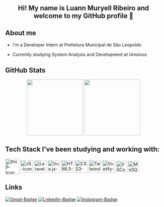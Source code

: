 <h2 align="center">Hi! My name is Luann Muryell Ribeiro and welcome to my GitHub profile 👋</h2>

## About me

- I'm a Developer Intern at Prefeitura Municipal de São Leopoldo

- Currently studying System Analysis and Development at Unisinos

## GitHub Stats

<p align="center">
  <img height="180em" src="https://github-readme-stats.vercel.app/api?username=luannmuryell&show_icons=true&theme=dark"/>
  <img height="180em" src="https://github-readme-stats.vercel.app/api/top-langs/?username=luannmuryell&layout=compact&langs_count=8&theme=dark"/>
</p>

## Tech Stack I've been studying and working with:

<p>
  <img align="center" width="45" height="50" src="https://cdn.jsdelivr.net/gh/devicons/devicon@latest/icons/php/php-original.svg" alt="PHP-Icon"/>
  <img align="center" width="40" height="40" src="https://cdn.jsdelivr.net/gh/devicons/devicon@latest/icons/javascript/javascript-original.svg" alt="JS-Icon"/>
  <img align="center" width="40" height="40" src="https://cdn.jsdelivr.net/gh/devicons/devicon@latest/icons/laravel/laravel-original.svg" alt="Laravel-Icon"/>
  <img align="center" width="40" height="40" src="https://cdn.jsdelivr.net/gh/devicons/devicon@latest/icons/vuejs/vuejs-original.svg" alt="Vue.js-Icon"/>
  <img align="center" width="40" height="40" src="https://cdn.jsdelivr.net/gh/devicons/devicon@latest/icons/html5/html5-original.svg" alt="HTML5-Icon"/>
  <img align="center" width="40" height="40" src="https://cdn.jsdelivr.net/gh/devicons/devicon@latest/icons/css3/css3-original.svg" alt="CSS3-Icon"/>
  <img align="center" width="40" height="40" src="https://cdn.jsdelivr.net/gh/devicons/devicon@latest/icons/tailwindcss/tailwindcss-original.svg" alt="TailwindCSS-Icon"/>
  <img align="center" width="40" height="40" src="https://cdn.jsdelivr.net/gh/devicons/devicon@latest/icons/vuetify/vuetify-original.svg" alt="Vuetify-Icon"/>
  <img align="center" width="35" height="35" src="https://cdn.jsdelivr.net/gh/devicons/devicon@latest/icons/vscode/vscode-original.svg" alt="VSCode-Icon"/>
  <img align="center" width="35" height="35" src="https://cdn.jsdelivr.net/gh/devicons/devicon@latest/icons/mysql/mysql-original.svg" alt="MySQL-Icon"/>
</p>

## Links

<a href="mailto:luannmuryellr@gmail.com"><img src="https://img.shields.io/badge/Gmail-D14836?style=for-the-badge&logo=gmail&logoColor=white" alt="Gmail-Badge"></a>
<a href="https://www.linkedin.com/in/luannribeiro/"><img src="https://img.shields.io/badge/LinkedIn-0077B5?style=for-the-badge&logo=linkedin&logoColor=white" alt="LinkedIn-Badge"></a>
<a href="https://www.instagram.com/luannmuryell/"><img src="https://img.shields.io/badge/Instagram-E4405F?style=for-the-badge&logo=instagram&logoColor=white" alt="Instagram-Badge"></a>

